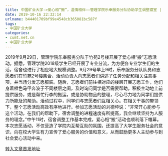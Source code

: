 ```yaml
---
title: 中国矿业大学->爱心相“搬”，温情相伴——管理学院乐奉服务分队协助学生调整寝室 | cumt.net.cn
date: 2019-10-16 22:32:14
urlname: b44401709bf99e4548cb365081bc587f
tags: 
- 中国矿业大学
categories:
- cumt.net.cn
- 中国矿业大学
---
```

2019年9月29日，管理学院乐奉服务分队于竹苑2号楼开展了爱心相“搬”志愿活动。据悉，管理学院2018级学生已经开展了专业分流，为方便各专业学生们的生活，宿舍也进行了相应地大规模调整。9月29号早上9时，乐奉服务分队队员和志愿者们在竹苑2号楼集合，活动负责人向志愿者们讲述了任务分配和相关注意事项，并当场分发志愿服装。随后，志愿者们前往相对应的楼层开展志愿工作，他们身着橙色马甲奔波于不同楼层之间，及时询问同学是否需要帮助，积极主动地上前提供服务，或是帮忙行李的搬运，或是协助物品的整理，尽心尽力地为同学们提供力所能及的帮助。活动过程中，同学们与志愿者们互相关心。在相关干事的带领下，整个志愿活动高效有序地进行。参加志愿活动的刘德坤说：“非常开心能参与这个活动，在我们的帮助下，宿舍调整的进程速度有所提高，我会继续坚持为人服务的理念。”中午11时，宿舍调整工作基本完成，爱心相“搬”活动也顺利落下帷幕。本次志愿活动，不仅营造了学院内互帮互助的氛围，还提高了大学生服务社会的意识，向在校大学生有力宣传了爱心服务的价值和意义，从而鼓励更多人主动参与到社会爱心活动中来。



[转入文章首发地址](http://xwzx.cumt.edu.cn/49/ef/c523a543215/page.htm)